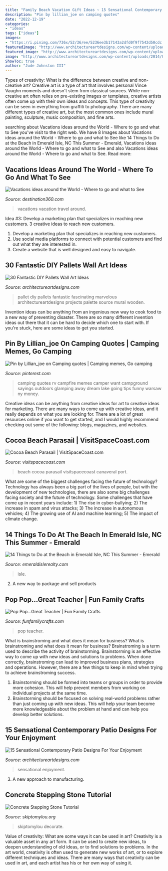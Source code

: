 ```yaml
---
title: "Family Beach Vacation Gift Ideas ~ 15 Sensational Contemporary Patio Designs For Your Enjoyment"
description: "Pin by lillian_joe on camping quotes"
date: "2022-12-19"
categories:
- "ideas"
tags: ["ideas"]
images:
- "https://i.pinimg.com/736x/52/36/ee/5236ee3b17143a2dfd0f9f7542d50cdc.jpg"
featuredImage: "http://www.architectureartdesigns.com/wp-content/uploads/2014/01/204-630x839.jpg"
featured_image: "http://www.architectureartdesigns.com/wp-content/uploads/2014/01/204-630x839.jpg"
image: "http://www.architectureartdesigns.com/wp-content/uploads/2014/01/204-630x839.jpg"
ShowToc: true
author: "Jude Johnston III"
---
```



Types of creativity: What is the difference between creative and non-creative art?
Creative art is a type of art that involves personal Vince Vaughn moments and doesn't stem from classical sources. While non-creative art often relies on pre-existing images or templates, creative artists often come up with their own ideas and concepts. This type of creativity can be seen in everything from graffiti to photography. There are many different types of creative art, but the most common ones include mural painting, sculpture, music composition, and fine arts.

	

		
searching about Vacations ideas around the World - Where to go and what to See you've visit to the right web. We have 8 Images about Vacations ideas around the World - Where to go and what to See like 14 Things to Do at the Beach in Emerald Isle, NC This Summer - Emerald, Vacations ideas around the World - Where to go and what to See and also Vacations ideas around the World - Where to go and what to See. Read more:
		
    
## Vacations Ideas Around The World - Where To Go And What To See

<img loading=lazy src="http://www.destination360.com/travel/images/s/vacation.jpg" onerror="this.onerror=null;this.src='https://tse1.mm.bing.net/th?id=OIP.b9Uc1LxdT6e04FH4PTN_fwHaFU&amp;pid=15.1';" alt="Vacations ideas around the World - Where to go and what to See">

_Source: destination360.com_

>vacations vacation travel around. 

	

Idea #3: Develop a marketing plan that specializes in reaching new customers.
3 creative ideas to reach new customers.
1. Develop a marketing plan that specializes in reaching new customers. 
2. Use social media platforms to connect with potential customers and find out what they are interested in. 
3. Create a website that is well designed and easy to navigate.

    
## 30 Fantastic DIY Pallets Wall Art Ideas

<img loading=lazy src="http://www.architectureartdesigns.com/wp-content/uploads/2014/01/204-630x839.jpg" onerror="this.onerror=null;this.src='https://tse3.mm.bing.net/th?id=OIP.e84vu8jR0NRb-nMPZqlBcwHaJ3&amp;pid=15.1';" alt="30 Fantastic DIY Pallets Wall Art Ideas">

_Source: architectureartdesigns.com_

>pallet diy pallets fantastic fascinating marvelous architectureartdesigns projects palette source mural wooden. 

	

Invention ideas can be anything from an ingenious new way to cook food to a new way of preventing disaster. There are so many different invention ideas out there that it can be hard to decide which one to start with. If you're stuck, here are some ideas to get you started.

    
## Pin By Lillian_joe On Camping Quotes | Camping Memes, Go Camping

<img loading=lazy src="https://i.pinimg.com/736x/52/36/ee/5236ee3b17143a2dfd0f9f7542d50cdc.jpg" onerror="this.onerror=null;this.src='https://tse1.mm.bing.net/th?id=OIP.dPXRvnK6GaFUeFS0qgFShgHaHM&amp;pid=15.1';" alt="Pin by Lillian_joe on Camping quotes | Camping memes, Go camping">

_Source: pinterest.com_

>camping quotes rv campfire memes camper want campground sayings outdoors glamping away dream lake going tips funny warsaw ny money. 

	

Creative ideas can be anything from creative ideas for art to creative ideas for marketing. There are many ways to come up with creative ideas, and it really depends on what you are looking for. There are a lot of great resources online if you want to get started, and I would highly recommend checking out some of the following: blogs, magazines, and websites.

    
## Cocoa Beach Parasail | VisitSpaceCoast.com

<img loading=lazy src="https://www.visitspacecoast.com/sites/default/files/listing_images/profile/199/1.1.16-Pretty-Wake-and-Chute-Tandem-d0802c490b90cd1_d0803389-ccaf-0f79-38f398c0b0de8ce3.jpg" onerror="this.onerror=null;this.src='https://tse2.mm.bing.net/th?id=OIP.7j56cmop2BOgfZg6wg6JKQHaFj&amp;pid=15.1';" alt="Cocoa Beach Parasail | VisitSpaceCoast.com">

_Source: visitspacecoast.com_

>beach cocoa parasail visitspacecoast canaveral port. 

	

What are some of the biggest challenges facing the future of technology?
Technology has always been a big part of the lives of people, but with the development of new technologies, there are also some big challenges facing society and the future of technology. Some challenges that have come up in recent years include: 1) The rise in cyber-bullying; 2) The increase in spam and virus attacks; 3) The increase in autonomous vehicles; 4) The growing use of AI and machine learning; 5) The impact of climate change.

    
## 14 Things To Do At The Beach In Emerald Isle, NC This Summer - Emerald

<img loading=lazy src="https://www.emeraldislerealty.com/wp-content/uploads/2020/07/14-Things-to-Do-at-the-Beach-in-Emerald-Isle-NC-This-Summer-Sunset.png" onerror="this.onerror=null;this.src='https://tse3.mm.bing.net/th?id=OIP.n0s2iZWLyKQLVSVJO_PVSQHaE9&amp;pid=15.1';" alt="14 Things to Do at the Beach in Emerald Isle, NC This Summer - Emerald">

_Source: emeraldislerealty.com_

>isle. 

	

2. A new way to package and sell products

    
## Pop Pop…Great Teacher | Fun Family Crafts

<img loading=lazy src="http://funfamilycrafts.com/wp-content/uploads/2012/05/pop-pop.jpg" onerror="this.onerror=null;this.src='https://tse4.mm.bing.net/th?id=OIP.WsLWz0cG321lA4WlVrns_QHaMk&amp;pid=15.1';" alt="Pop Pop…Great Teacher | Fun Family Crafts">

_Source: funfamilycrafts.com_

>pop teacher. 

	

What is brainstroming and what does it mean for business?
What is brainstroming and what does it mean for business?
Brainstroming is a term used to describe the activity of brainstorming. Brainstorming is an effective way to come up with new ideas and solutions to problems. When done correctly, brainstroming can lead to improved business plans, strategies and operations. However, there are a few things to keep in mind when trying to achieve brainstroming success.

1) Brainstorming should be formed into teams or groups in order to provide more cohesion. This will help prevent members from working on individual projects at the same time.
2) Brainstorming should be focused on solving real-world problems rather than just coming up with new ideas. This will help your team become more knowledgeable about the problem at hand and can help you develop better solutions.

    
## 15 Sensational Contemporary Patio Designs For Your Enjoyment

<img loading=lazy src="https://www.architectureartdesigns.com/wp-content/uploads/2015/03/15-Sensational-Contemporary-Patio-Designs-For-Your-Enjoyment-9.jpg" onerror="this.onerror=null;this.src='https://tse4.mm.bing.net/th?id=OIP.lgOd0r_Lz6bRAzlSuVA5SwHaE8&amp;pid=15.1';" alt="15 Sensational Contemporary Patio Designs For Your Enjoyment">

_Source: architectureartdesigns.com_

>sensational enjoyment. 

	

3. A new approach to manufacturing.

    
## Concrete Stepping Stone Tutorial

<img loading=lazy src="https://www.skiptomylou.org/wp-content/uploads/2012/06/DIY-Stepping-Stone1-1.jpg" onerror="this.onerror=null;this.src='https://tse4.mm.bing.net/th?id=OIP.66mHESPMyYlWngWB52yUAQHaKC&amp;pid=15.1';" alt="Concrete Stepping Stone Tutorial">

_Source: skiptomylou.org_

>skiptomylou decorate. 

	

Value of creativity: What are some ways it can be used in art?
Creativity is a valuable asset in any art form. It can be used to create new ideas, to deepen understanding of old ideas, or to find solutions to problems. In the art world, creativity is often used to generate new works of art, or to explore different techniques and ideas. There are many ways that creativity can be used in art, and each artist has his or her own way of using it.

